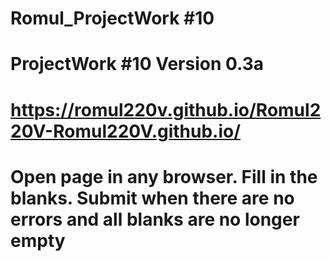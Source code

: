 # Romul_ProjectWork #10
# ProjectWork #10 Version 0.3a
# https://romul220v.github.io/Romul220V-Romul220V.github.io/
# Open page in any browser. Fill in the blanks. Submit when there are no errors and all blanks are no longer empty
